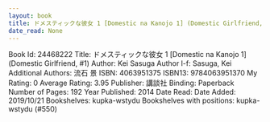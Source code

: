```yaml
---
layout: book
title: ドメスティックな彼女 1 [Domestic na Kanojo 1] (Domestic Girlfriend,  no. 1)
date_read: None
---
```


Book Id: 24468222
Title: ドメスティックな彼女 1 [Domestic na Kanojo 1] (Domestic Girlfriend, #1)
Author: Kei Sasuga
Author l-f: Sasuga, Kei
Additional Authors: 流石 景
ISBN: 4063951375
ISBN13: 9784063951370
My Rating: 0
Average Rating: 3.95
Publisher: 講談社
Binding: Paperback
Number of Pages: 192
Year Published: 2014
Date Read: 
Date Added: 2019/10/21
Bookshelves: kupka-wstydu
Bookshelves with positions: kupka-wstydu (#550)

